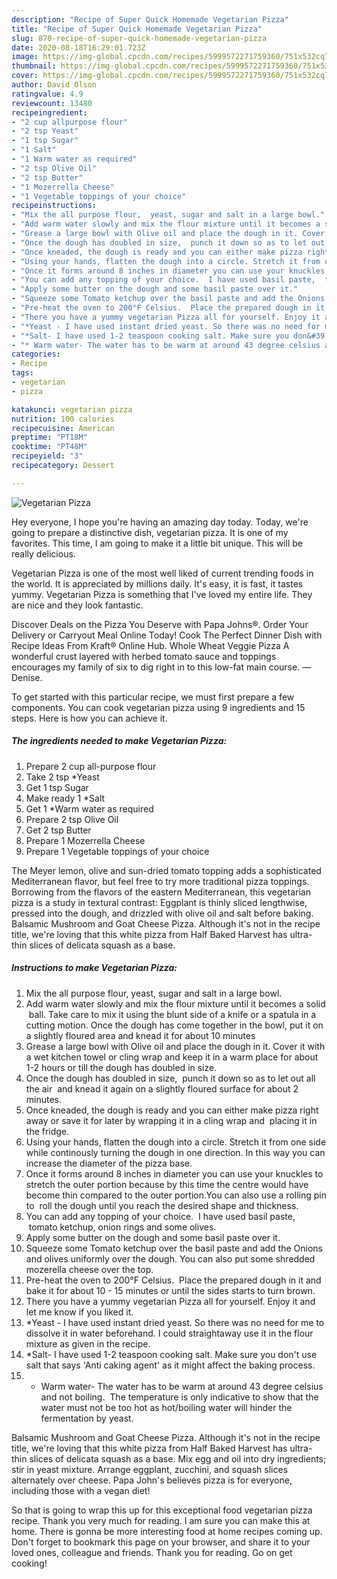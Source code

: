 ```yaml
---
description: "Recipe of Super Quick Homemade Vegetarian Pizza"
title: "Recipe of Super Quick Homemade Vegetarian Pizza"
slug: 870-recipe-of-super-quick-homemade-vegetarian-pizza
date: 2020-08-18T16:29:01.723Z
image: https://img-global.cpcdn.com/recipes/5999572271759360/751x532cq70/vegetarian-pizza-recipe-main-photo.jpg
thumbnail: https://img-global.cpcdn.com/recipes/5999572271759360/751x532cq70/vegetarian-pizza-recipe-main-photo.jpg
cover: https://img-global.cpcdn.com/recipes/5999572271759360/751x532cq70/vegetarian-pizza-recipe-main-photo.jpg
author: David Olson
ratingvalue: 4.9
reviewcount: 13480
recipeingredient:
- "2 cup allpurpose flour"
- "2 tsp Yeast"
- "1 tsp Sugar"
- "1 Salt"
- "1 Warm water as required"
- "2 tsp Olive Oil"
- "2 tsp Butter"
- "1 Mozerrella Cheese"
- "1 Vegetable toppings of your choice"
recipeinstructions:
- "Mix the all purpose flour,  yeast, sugar and salt in a large bowl."
- "Add warm water slowly and mix the flour mixture until it becomes a solid  ball. Take care to mix it using the blunt side of a knife or a spatula in a cutting motion. Once the dough has come together in the bowl, put it on a slightly floured area and knead it for about 10 minutes"
- "Grease a large bowl with Olive oil and place the dough in it. Cover it with a wet kitchen towel or cling wrap and keep it in a warm place for about 1-2 hours or till the dough has doubled in size."
- "Once the dough has doubled in size,  punch it down so as to let out all the air  and knead it again on a slightly floured surface for about 2 minutes."
- "Once kneaded, the dough is ready and you can either make pizza right away or save it for later by wrapping it in a cling wrap and  placing it in the fridge."
- "Using your hands, flatten the dough into a circle. Stretch it from one side while continously turning the dough in one direction. In this way you can increase the diameter of the pizza base."
- "Once it forms around 8 inches in diameter you can use your knuckles to stretch the outer portion because by this time the centre would have become thin compared to the outer portion.You can also use a rolling pin to  roll the dough until you reach the desired shape and thickness."
- "You can add any topping of your choice.  I have used basil paste,  tomato ketchup, onion rings and some olives."
- "Apply some butter on the dough and some basil paste over it."
- "Squeeze some Tomato ketchup over the basil paste and add the Onions and olives uniformly over the dough. You can also put some shredded mozerella cheese over the top."
- "Pre-heat the oven to 200°F Celsius.  Place the prepared dough in it and bake it for about 10 - 15 minutes or until the sides starts to turn brown."
- "There you have a yummy vegetarian Pizza all for yourself. Enjoy it and let me know if you liked it."
- "*Yeast - I have used instant dried yeast. So there was no need for me to dissolve it in water beforehand. I could straightaway use it in the flour mixture as given in the recipe."
- "*Salt- I have used 1-2 teaspoon cooking salt. Make sure you don&#39;t use salt that says &#39;Anti caking agent&#39; as it might affect the baking process."
- "* Warm water- The water has to be warm at around 43 degree celsius and not boiling.  The temperature is only indicative to show that the water must not be too hot as hot/boiling water will hinder the fermentation by yeast."
categories:
- Recipe
tags:
- vegetarian
- pizza

katakunci: vegetarian pizza 
nutrition: 100 calories
recipecuisine: American
preptime: "PT18M"
cooktime: "PT48M"
recipeyield: "3"
recipecategory: Dessert

---
```



![Vegetarian Pizza](https://img-global.cpcdn.com/recipes/5999572271759360/751x532cq70/vegetarian-pizza-recipe-main-photo.jpg)

Hey everyone, I hope you're having an amazing day today. Today, we're going to prepare a distinctive dish, vegetarian pizza. It is one of my favorites. This time, I am going to make it a little bit unique. This will be really delicious.

Vegetarian Pizza is one of the most well liked of current trending foods in the world. It is appreciated by millions daily. It's easy, it is fast, it tastes yummy. Vegetarian Pizza is something that I've loved my entire life. They are nice and they look fantastic.

Discover Deals on the Pizza You Deserve with Papa Johns®. Order Your Delivery or Carryout Meal Online Today! Cook The Perfect Dinner Dish with Recipe Ideas From Kraft® Online Hub. Whole Wheat Veggie Pizza A wonderful crust layered with herbed tomato sauce and toppings encourages my family of six to dig right in to this low-fat main course. —Denise.


To get started with this particular recipe, we must first prepare a few components. You can cook vegetarian pizza using 9 ingredients and 15 steps. Here is how you can achieve it.

<!--inarticleads1-->

##### The ingredients needed to make Vegetarian Pizza:

1. Prepare 2 cup all-purpose flour
1. Take 2 tsp *Yeast
1. Get 1 tsp Sugar
1. Make ready 1 *Salt
1. Get 1 *Warm water as required
1. Prepare 2 tsp Olive Oil
1. Get 2 tsp Butter
1. Prepare 1 Mozerrella Cheese
1. Prepare 1 Vegetable toppings of your choice


The Meyer lemon, olive and sun-dried tomato topping adds a sophisticated Mediterranean flavor, but feel free to try more traditional pizza toppings. Borrowing from the flavors of the eastern Mediterranean, this vegetarian pizza is a study in textural contrast: Eggplant is thinly sliced lengthwise, pressed into the dough, and drizzled with olive oil and salt before baking. Balsamic Mushroom and Goat Cheese Pizza. Although it&#39;s not in the recipe title, we&#39;re loving that this white pizza from Half Baked Harvest has ultra-thin slices of delicata squash as a base. 

<!--inarticleads2-->

##### Instructions to make Vegetarian Pizza:

1. Mix the all purpose flour,  yeast, sugar and salt in a large bowl.
1. Add warm water slowly and mix the flour mixture until it becomes a solid  ball. Take care to mix it using the blunt side of a knife or a spatula in a cutting motion. Once the dough has come together in the bowl, put it on a slightly floured area and knead it for about 10 minutes
1. Grease a large bowl with Olive oil and place the dough in it. Cover it with a wet kitchen towel or cling wrap and keep it in a warm place for about 1-2 hours or till the dough has doubled in size.
1. Once the dough has doubled in size,  punch it down so as to let out all the air  and knead it again on a slightly floured surface for about 2 minutes.
1. Once kneaded, the dough is ready and you can either make pizza right away or save it for later by wrapping it in a cling wrap and  placing it in the fridge.
1. Using your hands, flatten the dough into a circle. Stretch it from one side while continously turning the dough in one direction. In this way you can increase the diameter of the pizza base.
1. Once it forms around 8 inches in diameter you can use your knuckles to stretch the outer portion because by this time the centre would have become thin compared to the outer portion.You can also use a rolling pin to  roll the dough until you reach the desired shape and thickness.
1. You can add any topping of your choice.  I have used basil paste,  tomato ketchup, onion rings and some olives.
1. Apply some butter on the dough and some basil paste over it.
1. Squeeze some Tomato ketchup over the basil paste and add the Onions and olives uniformly over the dough. You can also put some shredded mozerella cheese over the top.
1. Pre-heat the oven to 200°F Celsius.  Place the prepared dough in it and bake it for about 10 - 15 minutes or until the sides starts to turn brown.
1. There you have a yummy vegetarian Pizza all for yourself. Enjoy it and let me know if you liked it.
1. *Yeast - I have used instant dried yeast. So there was no need for me to dissolve it in water beforehand. I could straightaway use it in the flour mixture as given in the recipe.
1. *Salt- I have used 1-2 teaspoon cooking salt. Make sure you don&#39;t use salt that says &#39;Anti caking agent&#39; as it might affect the baking process.
1. * Warm water- The water has to be warm at around 43 degree celsius and not boiling.  The temperature is only indicative to show that the water must not be too hot as hot/boiling water will hinder the fermentation by yeast.


Balsamic Mushroom and Goat Cheese Pizza. Although it&#39;s not in the recipe title, we&#39;re loving that this white pizza from Half Baked Harvest has ultra-thin slices of delicata squash as a base. Mix egg and oil into dry ingredients; stir in yeast mixture. Arrange eggplant, zucchini, and squash slices alternately over cheese. Papa John&#39;s believes pizza is for everyone, including those with a vegan diet! 

So that is going to wrap this up for this exceptional food vegetarian pizza recipe. Thank you very much for reading. I am sure you can make this at home. There is gonna be more interesting food at home recipes coming up. Don't forget to bookmark this page on your browser, and share it to your loved ones, colleague and friends. Thank you for reading. Go on get cooking!
